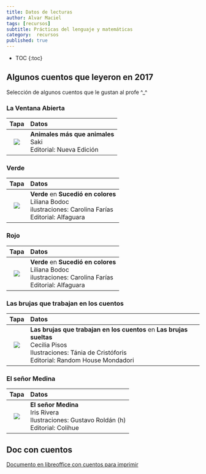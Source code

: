 ```yaml
---
title: Datos de lecturas
author: Alvar Maciel
tags: [recursos]
subtitle: Prácticas del lenguaje y matemáticas
category:  recursos
published: true
---
```

* TOC
{:toc}

## Algunos cuentos que leyeron en 2017

Selección de algunos cuentos que le gustan al profe ^_^

### La Ventana Abierta

|Tapa|Datos|
|:--:|:--|
|![]({{site.baseurl}}/img/libros/saki1.jpg)|**Animales más que animales** <br/> Saki<br/>Editorial: Nueva Edición<br/>|


### Verde

|Tapa|Datos|
|:--:|:--|
|![]({{site.baseurl}}/img/libros/sucedio.jpg)|**Verde** en **Sucedió en colores**<br/>Liliana Bodoc<br/>ilustraciones: Carolina Farías<br/>Editorial: Alfaguara|


### Rojo

|Tapa|Datos|
|:--:|:--|
|![]({{site.baseurl}}/img/libros/sucedio.jpg)|**Verde** en **Sucedió en colores**<br/>Liliana Bodoc<br/>ilustraciones: Carolina Farías<br/>Editorial: Alfaguara|

### Las brujas que trabajan en los cuentos

|Tapa|Datos|
|:--:|:--|
|![]({{site.baseurl}}/img/libros/brujas.jpg)|**Las brujas que trabajan en los cuentos** en **Las brujas sueltas**<br>Cecilia Pisos<br>Ilustraciones: Tánia de Cristóforis<br>Editorial: Random House Mondadori|

### El señor Medina

|Tapa|Datos|
|:--:|:--|
|![]({{site.baseurl}}/img/libros/medina.jpg)|**El señor Medina**<br>Iris Rivera<br>Ilustraciones: Gustavo Roldán (h)<br>Editorial: Colihue|

## Doc con cuentos

[Documento en libreoffice con cuentos para imprimir]({{site.baseurl}}/assets/docs/cuentos.doc}})
